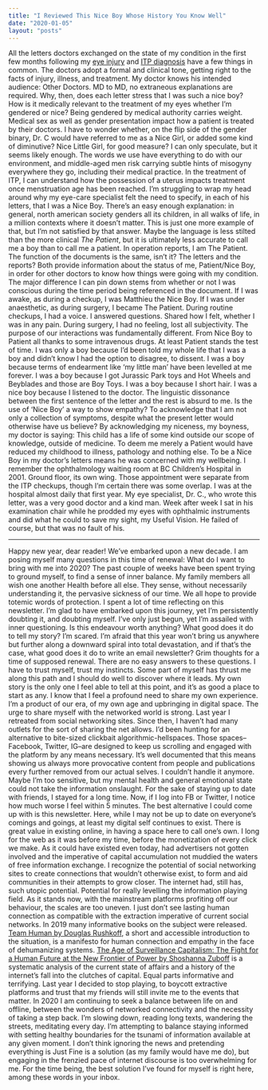 ```yaml
---
title: "I Reviewed This Nice Boy Whose History You Know Well"
date: "2020-01-05"
layout: "posts"
---
```


All the letters doctors exchanged on the state of my condition in the first few months following my [eye injury](/2019/12/2019-12-17-total-hyphema-and-childhood-glaucoma.md) and [ITP diagnosis](/2019/12/2019-12-01-general-guidelines-for-the-management-of-a-child-with-itp.md) have a few things in common. The doctors adopt a formal and clinical tone, getting right to the facts of injury, illness, and treatment. My doctor knows his intended audience: Other Doctors. MD to MD, no extraneous explanations are required. Why, then, does each letter stress that I was such a nice boy? How is it medically relevant to the treatment of my eyes whether I’m gendered or nice? Being gendered by medical authority carries weight. Medical sex as well as gender presentation impact how a patient is treated by their doctors. I have to wonder whether, on the flip side of the gender binary, Dr. C would have referred to me as a Nice Girl, or added some kind of diminutive? Nice Little Girl, for good measure? I can only speculate, but it seems likely enough. The words we use have everything to do with our environment, and middle-aged men risk carrying subtle hints of misogyny everywhere they go, including their medical practice. In the treatment of ITP, I can understand how the possession of a uterus impacts treatment once menstruation age has been reached. I’m struggling to wrap my head around why my eye-care specialist felt the need to specify, in each of his letters, that I was a Nice Boy. There’s an easy enough explanation: in general, north american society genders all its children, in all walks of life, in a million contexts where it doesn’t matter. This is just one more example of that, but I’m not satisfied by that answer. Maybe the language is less stilted than the more clinical _The Patient_, but it is ultimately less accurate to call me a boy than to call me a patient. In operation reports, I am The Patient. The function of the documents is the same, isn’t it? The letters and the reports? Both provide information about the status of me, Patient/Nice Boy, in order for other doctors to know how things were going with my condition. The major difference I can pin down stems from whether or not I was conscious during the time period being referenced in the document. If I was awake, as during a checkup, I was Matthieu the Nice Boy. If I was under anaesthetic, as during surgery, I became The Patient. During routine checkups, I had a voice. I answered questions. Shared how I felt, whether I was in any pain. During surgery, I had no feeling, lost all subjectivity. The purpose of our interactions was fundamentally different. From Nice Boy to Patient all thanks to some intravenous drugs. At least Patient stands the test of time. I was only a boy because I’d been told my whole life that I was a boy and didn’t know I had the option to disagree, to dissent. I was a boy because terms of endearment like ‘my little man’ have been levelled at me forever. I was a boy because I got Jurassic Park toys and Hot Wheels and Beyblades and those are Boy Toys. I was a boy because I short hair. I was a nice boy because I listened to the doctor. The linguistic dissonance between the first sentence of the letter and the rest is absurd to me. Is the use of ‘Nice Boy’ a way to show empathy? To acknowledge that I am not only a collection of symptoms, despite what the present letter would otherwise have us believe? By acknowledging my niceness, my boyness, my doctor is saying: This child has a life of some kind outside our scope of knowledge, outside of medicine. To deem me merely a Patient would have reduced my childhood to illness, pathology and nothing else. To be a Nice Boy in my doctor’s letters means he was concerned with my wellbeing. I remember the ophthalmology waiting room at BC Children’s Hospital in 2001. Ground floor, its own wing. Those appointment were separate from the ITP checkups, though I’m certain there was some overlap. I was at the hospital almost daily that first year. My eye specialist, Dr. C., who wrote this letter, was a very good doctor and a kind man. Week after week I sat in his examination chair while he prodded my eyes with ophthalmic instruments and did what he could to save my sight, my Useful Vision. He failed of course, but that was no fault of his.

* * *

Happy new year, dear reader! We’ve embarked upon a new decade. I am posing myself many questions in this time of renewal: What do I want to bring with me into 2020? The past couple of weeks have been spent trying to ground myself, to find a sense of inner balance. My family members all wish one another Health before all else. They sense, without necessarily understanding it, the pervasive sickness of our time. We all hope to provide totemic words of protection. I spent a lot of time reflecting on this newsletter. I’m glad to have embarked upon this journey, yet I’m persistently doubting it, and doubting myself. I’ve only just begun, yet I’m assailed with inner questioning. Is this endeavour worth anything? What good does it do to tell my story? I’m scared. I’m afraid that this year won’t bring us anywhere but further along a downward spiral into total devastation, and if that’s the case, what good does it do to write an email newsletter? Grim thoughts for a time of supposed renewal. There are no easy answers to these questions. I have to trust myself, trust my instincts. Some part of myself has thrust me along this path and I should do well to discover where it leads. My own story is the only one I feel able to tell at this point, and it’s as good a place to start as any. I know that I feel a profound need to share my own experience. I’m a product of our era, of my own age and upbringing in digital space. The urge to share myself with the networked world is strong. Last year I retreated from social networking sites. Since then, I haven’t had many outlets for the sort of sharing the net allows. I’d been hunting for an alternative to bite-sized clickbait algorithmic-hellspaces. Those spaces–Facebook, Twitter, IG–are designed to keep us scrolling and engaged with the platform by any means necessary. It’s well documented that this means showing us always more provocative content from people and publications every further removed from our actual selves. I couldn’t handle it anymore. Maybe I’m too sensitive, but my mental health and general emotional state could not take the information onslaught. For the sake of staying up to date with friends, I stayed for a long time. Now, if I log into FB or Twitter, I notice how much worse I feel within 5 minutes. The best alternative I could come up with is this newsletter. Here, while I may not be up to date on everyone’s comings and goings, at least my digital self continues to exist. There is great value in existing online, in having a space here to call one’s own. I long for the web as it was before my time, before the monetization of every click we make. As it could have existed even today, had advertisers not gotten involved and the imperative of capital accumulation not muddied the waters of free information exchange. I recognize the potential of social networking sites to create connections that wouldn’t otherwise exist, to form and aid communities in their attempts to grow closer. The internet had, still has, such utopic potential. Potential for really levelling the information playing field. As it stands now, with the mainstream platforms profiting off our behaviour, the scales are too uneven. I just don’t see lasting human connection as compatible with the extraction imperative of current social networks. In 2019 many informative books on the subject were released. [Team Human by Douglas Rushkoff](https://www.indiebound.org/book/9780393651690), a short and accessible introduction to the situation, is a manifesto for human connection and empathy in the face of dehumanizing systems. [The Age of Surveillance Capitalism: The Fight for a Human Future at the New Frontier of Power by Shoshanna Zuboff](https://www.publicaffairsbooks.com/titles/shoshana-zuboff/the-age-of-surveillance-capitalism/9781610395694/) is a systematic analysis of the current state of affairs and a history of the internet’s fall into the clutches of capital. Equal parts informative and terrifying. Last year I decided to stop playing, to boycott extractive platforms and trust that my friends will still invite me to the events that matter. In 2020 I am continuing to seek a balance between life on and offline, between the wonders of networked connectivity and the necessity of taking a step back. I’m slowing down, reading long texts, wandering the streets, meditating every day. I’m attempting to balance staying informed with setting healthy boundaries for the tsunami of information available at any given moment. I don’t think ignoring the news and pretending everything is Just Fine is a solution (as my family would have me do), but engaging in the frenzied pace of internet discourse is too overwhelming for me. For the time being, the best solution I’ve found for myself is right here, among these words in your inbox.
